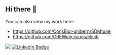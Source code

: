 ## Hi there 👋

You can also view my work here:

* https://github.com/ConsBiol-unibern/SDMtune
* https://github.com/CREWdecisions/elicitr

![](https://komarev.com/ghpvc/?username=sgvignali)
[![LinkedIn Badge](https://img.shields.io/badge/ResearchGate-Profile-blue?style=flat&logo=ResearchGate)](https://www.researchgate.net/profile/Sergio-Vignali)
